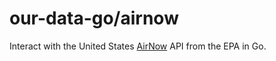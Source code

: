 # our-data-go/airnow

Interact with the United States [AirNow](https://www.airnow.gov) API from the EPA in Go.
